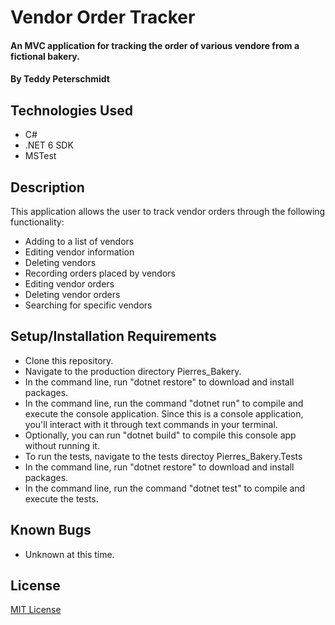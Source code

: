 # Vendor Order Tracker

####  An MVC application for tracking the order of various vendore from a fictional bakery.

#### By Teddy Peterschmidt

## Technologies Used

* C#
* .NET 6 SDK
* MSTest

## Description

This application allows the user to track vendor orders through the following functionality: 
* Adding to a list of vendors 
* Editing vendor information
* Deleting vendors
* Recording orders placed by vendors
* Editing vendor orders
* Deleting vendor orders
* Searching for specific vendors

## Setup/Installation Requirements

* Clone this repository.
* Navigate to the production directory Pierres_Bakery.
* In the command line, run "dotnet restore" to download and install packages.
* In the command line, run the command "dotnet run" to compile and execute the console application. Since this is a console application, you'll interact with it through text commands in your terminal.
* Optionally, you can run "dotnet build" to compile this console app without running it.
* To run the tests, navigate to the tests directoy Pierres_Bakery.Tests
* In the command line, run "dotnet restore" to download and install packages.
* In the command line, run the command "dotnet test" to compile and execute the tests.

## Known Bugs

* Unknown at this time.

## License

[MIT License](./LICENSE)